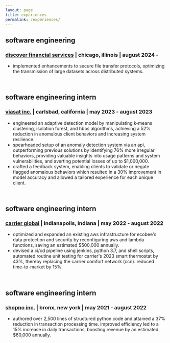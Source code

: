 ```yaml
---
layout: page
title: experiences
permalink: /experiences/
---
```


## software engineering
### [discover financial services](https://www.discover.com/) | chicago, illinois | august 2024 - 

- implemented enhancements to secure file transfer protocols, optimizing the transmission of large datasets across distributed systems.

<br>

## software engineering intern
### [viasat inc.](https://www.viasat.com/about/) | carlsbad, california | may 2023 - august 2023

- engineered an adaptive detection model by manipulating k-means clustering, isolation forest, and hbos algorithms, achieving a 52% reduction in anomalous client behaviors and increasing system resilience.
- spearheaded setup of an anomaly detection system via an api, outperforming previous solutions by identifying 76% more irregular behaviors, providing valuable insights into usage patterns and system vulnerabilities, and averting potential losses of up to $1,000,000.
- crafted a feedback system, enabling clients to validate or negate flagged anomalous behaviors which resulted in a 30% improvement in model accuracy and allowed a tailored experience for each unique client.

<br>

## software engineering intern
### [carrier global](https://www.corporate.carrier.com/) | indianapolis, indiana | may 2022 - august 2022

- optimized and expanded an existing aws infrastructure for ecobee's data protection and security by reconfiguring aws and lambda functions, saving an estimated $500,000 annually.
- devised a ci/cd pipeline using jenkins, python 3.7, and shell scripts, automated routine unit testing for carrier's 2023 smart thermostat by 43%, thereby replacing the carrier comfort network (ccn). reduced time-to-market by 15%.

<br>

## software engineering intern
### [shopno inc.](https://www.nycompanyregistry.com/company?utm_source=shopno-inc) | bronx, new york | may 2021 - august 2022

- authored over 2,500 lines of structured python code and attained a 37% reduction in transaction processing time. improved efficiency led to a 15% increase in daily transactions, boosting revenue by an estimated $60,000 annually.